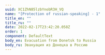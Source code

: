 ```yaml
---
uuid: XC1ZhN85lzbYnobR3H_VQ
name: "[Protection of russian-speaking] - 1"
title_en: ""
title_ru: ""
date: 2022-02-17T23:42:20.058Z
order: 1
component: DefaultText
body_en: Evacuation from Donetsk to Russia
body_ru: Эвакуация из Донецка в Россию
---
```

